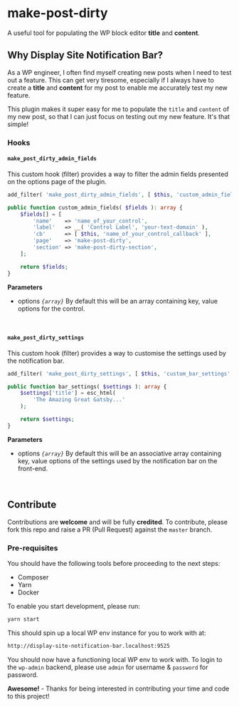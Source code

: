 # make-post-dirty

A useful tool for populating the WP block editor __title__ and __content__.

## Why Display Site Notification Bar?

As a WP engineer, I often find myself creating new posts when I need to test out a feature. This can get very tiresome, especially if I always have to create a __title__ and __content__ for my post to enable me accurately test my new feature.

This plugin makes it super easy for me to populate the `title` and `content` of my new post, so that I can just focus on testing out my new feature. It's that simple!

### Hooks

#### `make_post_dirty_admin_fields`

This custom hook (filter) provides a way to filter the admin fields presented on the options page of the plugin.

```php
add_filter( 'make_post_dirty_admin_fields', [ $this, 'custom_admin_fields' ] );

public function custom_admin_fields( $fields ): array {
    $fields[] = [
        'name'    => 'name_of_your_control',
        'label'   => __( 'Control Label', 'your-text-domain' ),
        'cb'      => [ $this, 'name_of_your_control_callback' ],
        'page'    => 'make-post-dirty',
        'section' => 'make-post-dirty-section',
    ];

    return $fields;
}
```

**Parameters**

- options _`{array}`_ By default this will be an array containing key, value options for the control.
<br/>

#### `make_post_dirty_settings`

This custom hook (filter) provides a way to customise the settings used by the notification bar.

```php
add_filter( 'make_post_dirty_settings', [ $this, 'custom_bar_settings' ] );

public function bar_settings( $settings ): array {
    $settings['title'] = esc_html(
        'The Amazing Great Gatsby...'
    );

    return $settings;
}
```

**Parameters**

- options _`{array}`_ By default this will be an associative array containing key, value options of the settings used by the notification bar on the front-end.
<br/>

## Contribute

Contributions are __welcome__ and will be fully __credited__. To contribute, please fork this repo and raise a PR (Pull Request) against the `master` branch.

### Pre-requisites

You should have the following tools before proceeding to the next steps:

- Composer
- Yarn
- Docker

To enable you start development, please run:

```bash
yarn start
```

This should spin up a local WP env instance for you to work with at:

```bash
http://display-site-notification-bar.localhost:9525
```

You should now have a functioning local WP env to work with. To login to the `wp-admin` backend, please use `admin` for username & `password` for password.

__Awesome!__ - Thanks for being interested in contributing your time and code to this project!
